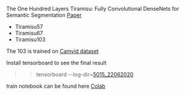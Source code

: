 The One Hundred Layers Tiramisu: Fully Convolutional DenseNets for Semantic Segmentation
[Paper](https://arxiv.org/abs/1611.09326)

+ Tiramisu57
+ Tiramisu67
+ Tiramisu103

The 103 is trained on [Camvid dataset](https://github.com/alexgkendall/SegNet-Tutorial/tree/master/CamVid)

Install tensorboard to see the final result 

>> tensorboard --log-dir=[5015_22062020](5015_22062020)

train notebook can be found here [Colab](https://colab.research.google.com/drive/11mcSLWGvyLmh63-vFQThhyW_vwdiOX_y?usp=sharing)